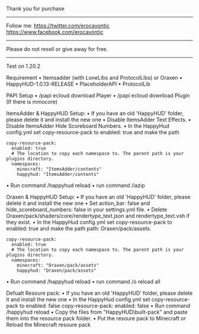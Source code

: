 Thank you for purchase
_______________________________________

Follow me:
https://twitter.com/erocavontic
https://www.facebook.com/erocavontic

_______________________________________

Please do not resell or give away for free.
_______________________________________

Test on 1.20.2

Requirement
  • Itemsadder (with LoneLibs and ProtocolLibs) or Oraxen
  • HappyHUD-1.0.13-RELEASE
  • PlaceholderAPI
  • ProtocolLib



PAPI Setup
  • /papi ecloud download Player
  • /papi ecloud download Plugin (If there is mmocore)

ItemsAdder & HappyHUD Setup:
  • If you have an old 'HappyHUD' folder, please delete it and install the new one
  • Disable ItemsAdder Text Effects.
  • Disable ItemsAdder Hide Scoreboard Numbers.
  • In the HappyHud config.yml set copy-resource-pack to enabled: true and make the path

    copy-resource-pack:
      enabled: true
      # The location to copy each namespace to. The parent path is your plugins directory.
      namespaces:
        minecraft: "ItemsAdder/contents"
        happyhud: "ItemsAdder/contents"
  • Run command /happyhud reload
  • run command /iazip

Oraxen & HappyHUD Setup:
  • If you have an old 'HappyHUD' folder, please delete it and install the new one
  • Set action_bar: false and hide_scoreboard_numbers: false in your settings.yml file.
  • Delete Oraxen/pack/shaders/core/rendertype_text.json and rendertype_text.vsh if they exist.
  • In the HappyHud config.yml set copy-resource-pack to enabled: true and make the path path: Oraxen/pack/assets.

    copy-resource-pack:
      enabled: true
      # The location to copy each namespace to. The parent path is your plugins directory.
      namespaces:
        minecraft: "Oraxen/pack/assets"
        happyhud: "Oraxen/pack/assets"
	
  • Run command /happyhud reload
  • run command /o reload all

Defualt Resoure pack:
  • If you have an old 'HappyHUD' folder, please delete it and install the new one
  • In the HappyHud config.yml set copy-resource-pack to enabled: false
    copy-resource-pack:
      enabled: false
  • Run command /happyhud reload
  • Copy the files from "HappyHUD\built-pack" and paste them into the resource pack folder.
  • Put the resoure pack to Minecraft or Reload the Minecraft resoure pack
